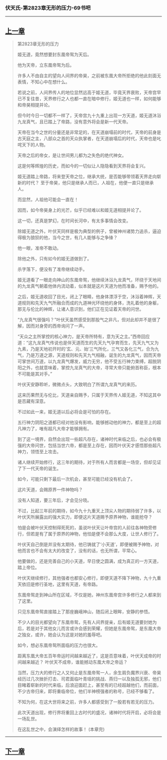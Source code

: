 ### 伏天氏-第2823章无形的压力-69书吧

--------
[上一章](./5ad42f339efb0c32eb182344323723f6.md)
--------


>
>
>
>第2823章无形的压力
>
>姬无道，竟然想要封东凰帝鸳为天后。
>
>他为天帝，立东凰帝鸳为后。
>
>许多人不由自主的望向人间界的帝昊，之前被东凰大帝所拒绝的他此刻面无表情，不知心中在想什么。
>
>若说之前，人间界传人的地位显然远高于姬无道，毕竟天界衰败，天帝宫早已不复往昔，天界修行之人也都一直在暗中修行，姬无道也一样，如何能够和帝昊相提并论。
>
>但今时今日一切都不一样了，天帝宫九十九重上出现一方天道，姬无道沐浴九龙真气，且已踏上了帝路，没有意外将会是新一代天帝。
>
>天帝在当今之世的分量还是非常足的，在天道崩塌前的时代，天帝的前身是古天庭之主，八部众之首的天众执掌者，在天道崩塌后的时代，天帝也是叱咤天下的人物。
>
>天帝之后的帝女，是让世间男儿都为之失色的绝代神女。
>
>这是何等辉煌的历史，而如今的一切似让人隐隐看到天界将会复兴。
>
>姬无道踏上帝路，将来登天帝之位，继承大统，是否能够带领着天界走向崭新的时代？
>至于帝昊，他只是继承人而已，人祖在，他便一直只是继承人。
>
>而显然，人祖他可能会一直在！
>
>因而，如今帝昊身上的光芒，似乎已经难以和姬无道相提并论了。
>
>这一切，还真是梦幻，在时间长河中，有太多事情会改变。
>
>除姬无道之外，叶伏天同样是极为典型的例子，曾被神州诸势力追杀，逼迫得极为狼狈的他，当今之世，有几人能够与之争锋？
>
>他一眼，准帝不敢动。
>
>除他之外，只有如今的姬无道做到了。
>
>杀字落下，便没有了准帝继续动手。
>
>姬无道看了一眼走向神山的东凰帝鸳，他继续沐浴九龙真气，环绕于天地间的九龙真气朝着他体内流动着，似本就是这片天道为他而准备，赐予他的。
>
>之后，姬无道收回了目光，闭上了眼睛，他身体漂浮于空，沐浴着神辉，天道规则和先天九气所融合而成的九道神光环绕他的身体，洗礼着他的身躯，那无与伦比的神辉，让诸人意识到，他们正在见证着天帝的问世。
>
>“九龙真气很强吗？”叶伏天虽然感受到那股气之非凡，但对此却并不是很了解，因而对身旁的西帝询问了一声。
>
>“天众之主所掌控的核心神力，是天帝所特有，意为天之主。”西帝回应道：“这九龙真气传说也是伴天道而生的先天九气孕育而生，先天九气又为九素，乃是天地初开时的‘玄、元、始’三气所化，三气又各化三气，合为九气，乃是万道之源，天道规则和先天九气相融，诞生的九龙真气，因而天帝可掌世间万道，以九龙真气爆发，威力无穷，他不受五行神力束缚，超脱阴阳之外，也就意味着，掌控九龙真气的大帝，寻常大帝只能俯首称臣，根本不可能是其对手。”
>
>叶伏天安静聆听，微微点头，大致明白了所谓九龙真气的来历。
>
>这来历果然无与伦比，天道亲自赐予，只属于天界传人姬无道，不知这其中是否藏有深意。
>
>不过如此一来，姬无道以后必将会是可怕的存在。
>
>五行神力阴阳之道都已经对他没有影响，能够撼动他的神力，都是至上的超凡神力了，唯有超凡大帝才能够拥有。
>
>到了这一境界，自然会出现一些超凡存在，诸神时代来临之后，也必会有极强的大帝问世，包括当世六帝，都是至上存在，因而叶伏天才感悟那些超凡神力，领悟至上攻击。
>
>诸人继续开始修行，这三年的期待，对于所有人而言都是一场空，但却见证了下一代天帝的诞生。
>
>如今，可能只剩下最后一次机会，甚至可能已经没有机会了。
>
>这片天道，会赐原界一件神物吗？
>
>没有人知道，要三年后，才会见分晓。
>
>不过，比起三年前的期待，如今九十九重天上顶尖人物的期待弱了许多，以叶伏天所展露出的强大实力，即便这片天道赐予原界神物，谁能抢夺？
>
>怕是会被叶伏天控制得死死的，虽说叶伏天让叶帝宫的人前往各神物旁修行，但若是有了属于原界的神物，他怕是便不会那么大度，让世人修行了。
>
>叶伏天自己倒是并没有太期待，他已铸就了‘小天道’，即便被赐予神物，对他而言也不会有太大的改变了，没有的话，也无所谓，平常心。
>
>他要做的，还是完善自己的小天道，早日使之圆满，成为真正的一方天道，踏上帝位。
>
>叶伏天继续修行，其他强者也都安心修行，即便天道不降下神物，九十九重天依旧是修行圣地，这里有天道，有帝路。
>
>东凰帝鸳走到神山所在区域，不仅是她，神州东凰帝宫许多修行之人都来到了这里。
>
>只见东凰帝鸳直接踏上了那座巍峨神山，随后闭上眼眸，安静的参悟。
>
>不少人的目光都望向了东凰帝鸳，先有人间界提亲，后有姬无道要封她为后，若是对于其他女儿而言或许会感到荣耀，但她是东凰帝鸳，是东凰大帝之独女，或许，她会认为这是对她的羞辱吧。
>
>如今，想必东凰帝鸳所面临的压力也很大。
>
>距离东凰大帝五百年帝运时间越来越近了，这是否意味着，叶伏天成帝的时间越来越近？
>叶伏天不成帝，谁能撼动东凰大帝之帝运？
>
>当然，压力大的修行之人又何止是东凰帝鸳一人，余生肩负魔界兴衰、帝昊经历过几次挫折打击、司君面临叶青瑶的挑战、燕归一以及独孤无邪，他们目睹着崭新的时代来临，后浪迎面赶上，甚至有的已经超越他们，而前面，不少古帝归来，即将重临帝位，他们半神榜强者的称号，已经不够看了。
>
>不知为何，在这大世将来之前，许多人都感受到了一股若有若无的压力。
>
>此次天道出现，修行界将重回上古时代的盛况，诸神时代将开启，必将会是一场乱世。
>
>在这乱世之中，会演绎怎样的故事！
>(本章完)
>
>

--------
[下一章](./9053430c7c51ae05cceb512fd04d9af3.md)
--------
